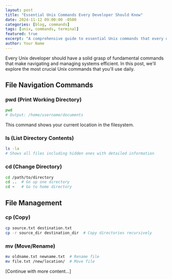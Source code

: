 ```yaml
---
layout: post
title: "Essential Unix Commands Every Developer Should Know"
date: 2024-11-12 09:00:00 -0500
categories: [blog, commands]
tags: [unix, commands, terminal]
featured: true
excerpt: "A comprehensive guide to essential Unix commands that every developer should master for efficient system navigation and file management."
author: Your Name
---
```


Every Unix developer should have a solid grasp of fundamental commands that make navigating and managing systems efficient. In this post, we'll explore the most crucial Unix commands that you'll use daily.

## File Navigation Commands

### pwd (Print Working Directory)

```bash
pwd
# Output: /home/username/documents
```

This command shows your current location in the filesystem.

### ls (List Directory Contents)

```bash
ls -la
# Shows all files including hidden ones with detailed information
```

### cd (Change Directory)

```bash
cd /path/to/directory
cd ..  # Go up one directory
cd ~   # Go to home directory
```

## File Management

### cp (Copy)

```bash
cp source.txt destination.txt
cp -r source_dir destination_dir  # Copy directories recursively
```

### mv (Move/Rename)

```bash
mv oldname.txt newname.txt  # Rename file
mv file.txt /new/location/  # Move file
```

[Continue with more content...]
